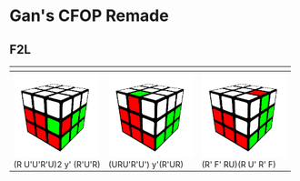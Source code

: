 # Gan's CFOP Remade

## F2L
| <!-- --> | <!-- --> | <!-- --> |
|  -----   |   -----  |   -----  |
|<img src="images/f2l_1.png" width="150"><br/>(R U'U'R'U)2 y' (R'U'R)|<img src="images/f2l_2.png" width="150"><br/>(URU'R'U') y'(R'UR)| <img src="images/f2l_3.png" width="150"><br/>(R' F' RU)(R U' R' F) |


